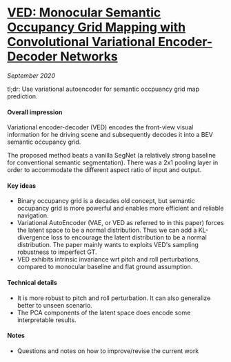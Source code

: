 # [VED: Monocular Semantic Occupancy Grid Mapping with Convolutional Variational Encoder-Decoder Networks](https://arxiv.org/abs/1804.02176)

_September 2020_

tl;dr: Use variational autoencoder for semantic occpuancy grid map prediction.

#### Overall impression
Variational encoder-decoder (VED) encodes the front-view visual information for he driving scene and subsequently decodes it into a BEV semantic occupancy grid. 

The proposed method beats a vanilla SegNet (a relatively strong baseline for conventional semantic segmentation). There was a 2x1 pooling layer in order to accommodate the different aspect ratio of input and output. 

#### Key ideas
- Binary occupancy grid is a decades old concept, but semantic occupancy grid is more powerful and enables more efficient and reliable navigation.
- Variational AutoEncoder (VAE, or VED as referred to in this paper) forces the latent space to be a normal distribution. Thus we can add a KL-divergence loss to encourage the latent distribution to be a normal distribution. The paper mainly wants to exploits VED's sampling robustness to imperfect GT.
- VED exhibits intrinsic invariance wrt pitch and roll perturbations, compared to monocular baseline and flat ground assumption.

#### Technical details
- It is more robust to pitch and roll perturbation. It can also generalize better to unseen scenario.
- The PCA components of the latent space does encode some interpretable results. 

#### Notes
- Questions and notes on how to improve/revise the current work  

